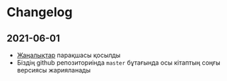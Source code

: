 # Changelog

## 2021-06-01

* [Жаңалықтар](changelog.md) парақшасы қосылды
* Біздің github репозиториінда `master` бұтағында осы кітаптың соңғы версиясы жарияланады

